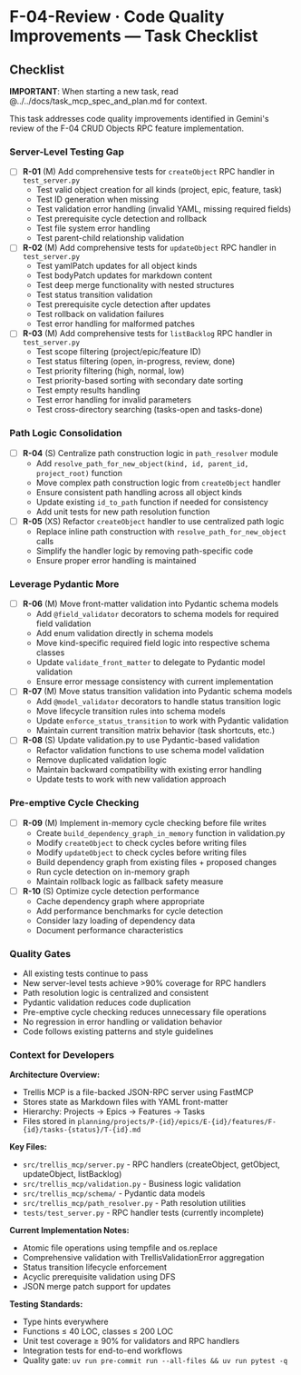 # F-04-Review · Code Quality Improvements — Task Checklist

## Checklist

**IMPORTANT**: When starting a new task, read @../../docs/task_mcp_spec_and_plan.md for context.

This task addresses code quality improvements identified in Gemini's review of the F-04 CRUD Objects RPC feature implementation.

### Server-Level Testing Gap

- [ ] **R-01** (M) Add comprehensive tests for `createObject` RPC handler in `test_server.py`
  - Test valid object creation for all kinds (project, epic, feature, task)
  - Test ID generation when missing
  - Test validation error handling (invalid YAML, missing required fields)
  - Test prerequisite cycle detection and rollback
  - Test file system error handling
  - Test parent-child relationship validation
- [ ] **R-02** (M) Add comprehensive tests for `updateObject` RPC handler in `test_server.py`
  - Test yamlPatch updates for all object kinds
  - Test bodyPatch updates for markdown content
  - Test deep merge functionality with nested structures
  - Test status transition validation
  - Test prerequisite cycle detection after updates
  - Test rollback on validation failures
  - Test error handling for malformed patches
- [ ] **R-03** (M) Add comprehensive tests for `listBacklog` RPC handler in `test_server.py`
  - Test scope filtering (project/epic/feature ID)
  - Test status filtering (open, in-progress, review, done)
  - Test priority filtering (high, normal, low)
  - Test priority-based sorting with secondary date sorting
  - Test empty results handling
  - Test error handling for invalid parameters
  - Test cross-directory searching (tasks-open and tasks-done)

### Path Logic Consolidation

- [ ] **R-04** (S) Centralize path construction logic in `path_resolver` module
  - Add `resolve_path_for_new_object(kind, id, parent_id, project_root)` function
  - Move complex path construction logic from `createObject` handler
  - Ensure consistent path handling across all object kinds
  - Update existing `id_to_path` function if needed for consistency
  - Add unit tests for new path resolution function
- [ ] **R-05** (XS) Refactor `createObject` handler to use centralized path logic
  - Replace inline path construction with `resolve_path_for_new_object` calls
  - Simplify the handler logic by removing path-specific code
  - Ensure proper error handling is maintained

### Leverage Pydantic More

- [ ] **R-06** (M) Move front-matter validation into Pydantic schema models
  - Add `@field_validator` decorators to schema models for required field validation
  - Add enum validation directly in schema models
  - Move kind-specific required field logic into respective schema classes
  - Update `validate_front_matter` to delegate to Pydantic model validation
  - Ensure error message consistency with current implementation
- [ ] **R-07** (M) Move status transition validation into Pydantic schema models
  - Add `@model_validator` decorators to handle status transition logic
  - Move lifecycle transition rules into schema models
  - Update `enforce_status_transition` to work with Pydantic validation
  - Maintain current transition matrix behavior (task shortcuts, etc.)
- [ ] **R-08** (S) Update validation.py to use Pydantic-based validation
  - Refactor validation functions to use schema model validation
  - Remove duplicated validation logic
  - Maintain backward compatibility with existing error handling
  - Update tests to work with new validation approach

### Pre-emptive Cycle Checking

- [ ] **R-09** (M) Implement in-memory cycle checking before file writes
  - Create `build_dependency_graph_in_memory` function in validation.py
  - Modify `createObject` to check cycles before writing files
  - Modify `updateObject` to check cycles before writing files
  - Build dependency graph from existing files + proposed changes
  - Run cycle detection on in-memory graph
  - Maintain rollback logic as fallback safety measure
- [ ] **R-10** (S) Optimize cycle detection performance
  - Cache dependency graph where appropriate
  - Add performance benchmarks for cycle detection
  - Consider lazy loading of dependency data
  - Document performance characteristics

### Quality Gates

* All existing tests continue to pass
* New server-level tests achieve >90% coverage for RPC handlers
* Path resolution logic is centralized and consistent
* Pydantic validation reduces code duplication
* Pre-emptive cycle checking reduces unnecessary file operations
* No regression in error handling or validation behavior
* Code follows existing patterns and style guidelines

### Context for Developers

**Architecture Overview:**
- Trellis MCP is a file-backed JSON-RPC server using FastMCP
- Stores state as Markdown files with YAML front-matter
- Hierarchy: Projects → Epics → Features → Tasks
- Files stored in `planning/projects/P-{id}/epics/E-{id}/features/F-{id}/tasks-{status}/T-{id}.md`

**Key Files:**
- `src/trellis_mcp/server.py` - RPC handlers (createObject, getObject, updateObject, listBacklog)
- `src/trellis_mcp/validation.py` - Business logic validation
- `src/trellis_mcp/schema/` - Pydantic data models
- `src/trellis_mcp/path_resolver.py` - Path resolution utilities
- `tests/test_server.py` - RPC handler tests (currently incomplete)

**Current Implementation Notes:**
- Atomic file operations using tempfile and os.replace
- Comprehensive validation with TrellisValidationError aggregation
- Status transition lifecycle enforcement
- Acyclic prerequisite validation using DFS
- JSON merge patch support for updates

**Testing Standards:**
- Type hints everywhere
- Functions ≤ 40 LOC, classes ≤ 200 LOC
- Unit test coverage ≥ 90% for validators and RPC handlers
- Integration tests for end-to-end workflows
- Quality gate: `uv run pre-commit run --all-files && uv run pytest -q`